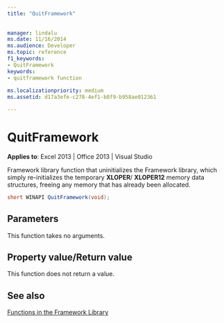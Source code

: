```yaml
---
title: "QuitFramework"
 
 
manager: lindalu
ms.date: 11/16/2014
ms.audience: Developer
ms.topic: reference
f1_keywords:
- QuitFramework
keywords:
- quitframework function
 
ms.localizationpriority: medium
ms.assetid: d17a3efe-c278-4ef1-b8f9-b958ae012361

---
```


# QuitFramework

 **Applies to**: Excel 2013 | Office 2013 | Visual Studio 
  
Framework library function that uninitializes the Framework library, which simply re-initializes the temporary **XLOPER**/ **XLOPER12** memory data structures, freeing any memory that has already been allocated. 
  
```cs
short WINAPI QuitFramework(void);
```

## Parameters

This function takes no arguments.
  
## Property value/Return value

This function does not return a value.
  
## See also



[Functions in the Framework Library](functions-in-the-framework-library.md)

